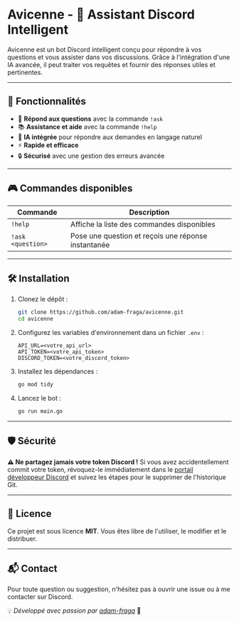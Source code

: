 # Avicenne - 🤖 Assistant Discord Intelligent

Avicenne est un bot Discord intelligent conçu pour répondre à vos questions et vous assister dans vos discussions. Grâce à l'intégration d'une IA avancée, il peut traiter vos requêtes et fournir des réponses utiles et pertinentes.

---

## 🚀 Fonctionnalités

- 🔎 **Répond aux questions** avec la commande `!ask`
- 📚 **Assistance et aide** avec la commande `!help`
- 🤖 **IA intégrée** pour répondre aux demandes en langage naturel
- ⚡ **Rapide et efficace**
- 🔒 **Sécurisé** avec une gestion des erreurs avancée

---

## 🎮 Commandes disponibles

| Commande       | Description |
|---------------|-------------|
| `!help`       | Affiche la liste des commandes disponibles |
| `!ask <question>` | Pose une question et reçois une réponse instantanée |

---

## 🛠️ Installation

1. Clonez le dépôt :
   ```sh
   git clone https://github.com/adam-fraga/avicenne.git
   cd avicenne
   ```

2. Configurez les variables d'environnement dans un fichier `.env` :
   ```env
   API_URL=<votre_api_url>
   API_TOKEN=<votre_api_token>
   DISCORD_TOKEN=<votre_discord_token>
   ```

3. Installez les dépendances :
   ```sh
   go mod tidy
   ```

4. Lancez le bot :
   ```sh
   go run main.go
   ```

---

## 🛡️ Sécurité
**⚠️ Ne partagez jamais votre token Discord !**
Si vous avez accidentellement commit votre token, révoquez-le immédiatement dans le [portail développeur Discord](https://discord.com/developers/applications) et suivez les étapes pour le supprimer de l'historique Git.

---

## 📜 Licence
Ce projet est sous licence **MIT**. Vous êtes libre de l'utiliser, le modifier et le distribuer.

---

## 📬 Contact
Pour toute question ou suggestion, n'hésitez pas à ouvrir une issue ou à me contacter sur Discord.

💡 *Développé avec passion par [adam-fraga](https://github.com/adam-fraga)* 🚀


